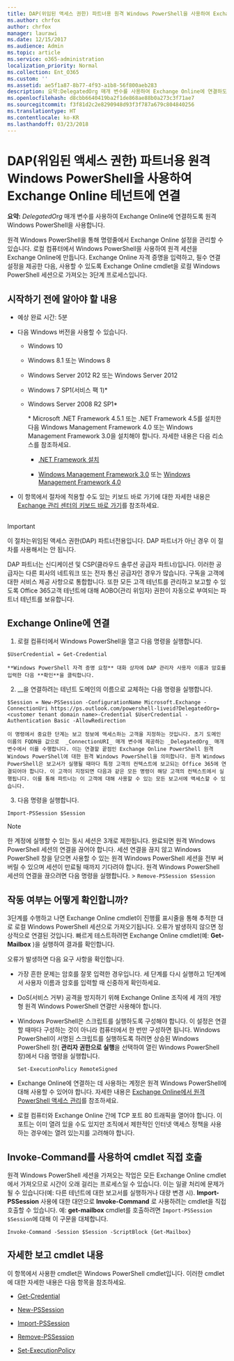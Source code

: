 ```yaml
---
title: DAP(위임된 액세스 권한) 파트너용 원격 Windows PowerShell을 사용하여 Exchange Online 테넌트에 연결
ms.author: chrfox
author: chrfox
manager: laurawi
ms.date: 12/15/2017
ms.audience: Admin
ms.topic: article
ms.service: o365-administration
localization_priority: Normal
ms.collection: Ent_O365
ms.custom: ''
ms.assetid: ae5f1a87-8b77-4f93-a1b8-56f800aeb283
description: 요약:DelegatedOrg 매개 변수를 사용하여 Exchange Online에 연결하도록 원격 Windows PowerShell을 사용합니다.
ms.openlocfilehash: d8cbb6640419ba2f1de868ae88b0a273c3f71ae7
ms.sourcegitcommit: f3f81d2c2e8290948d93f3f787a679c804840256
ms.translationtype: HT
ms.contentlocale: ko-KR
ms.lasthandoff: 03/23/2018
---
```

# <a name="connect-to-exchange-online-tenants-with-remote-windows-powershell-for-delegated-access-permissions-dap-partners"></a>DAP(위임된 액세스 권한) 파트너용 원격 Windows PowerShell을 사용하여 Exchange Online 테넌트에 연결

 **요약:** _DelegatedOrg_ 매개 변수를 사용하여 Exchange Online에 연결하도록 원격 Windows PowerShell을 사용합니다.
  
원격 Windows PowerShell을 통해 명령줄에서 Exchange Online 설정을 관리할 수 있습니다. 로컬 컴퓨터에서 Windows PowerShell을 사용하여 원격 세션을 Exchange Online에 만듭니다. Exchange Online 자격 증명을 입력하고, 필수 연결 설정을 제공한 다음, 사용할 수 있도록 Exchange Online cmdlet을 로컬 Windows PowerShell 세션으로 가져오는 3단계 프로세스입니다.
  
## <a name="what-do-you-need-to-know-before-you-begin"></a>시작하기 전에 알아야 할 내용

- 예상 완료 시간: 5분
    
- 다음 Windows 버전을 사용할 수 있습니다.
    
  - Windows 10
    
  - Windows 8.1 또는 Windows 8
    
  - Windows Server 2012 R2 또는 Windows Server 2012
    
  - Windows 7 SP1(서비스 팩 1)*
    
  - Windows Server 2008 R2 SP1*
    
    \* Microsoft .NET Framework 4.5.1 또는 .NET Framework 4.5를 설치한 다음 Windows Management Framework 4.0 또는 Windows Management Framework 3.0을 설치해야 합니다. 자세한 내용은 다음 리소스를 참조하세요.
    
    - [.NET Framework 설치](https://go.microsoft.com/fwlink/p/?LinkId=257868)
    
    - [Windows Management Framework 3.0](https://go.microsoft.com/fwlink/p/?LinkId=272757) 또는 [Windows Management Framework 4.0](https://go.microsoft.com/fwlink/p/?LinkId=391344)
    
- 이 항목에서 절차에 적용할 수도 있는 키보드 바로 가기에 대한 자세한 내용은 [Exchange 관리 센터의 키보드 바로 가기](https://go.microsoft.com/fwlink/p/?LinkId=534017)를 참조하세요.
    
## 

> [!IMPORTANT]
> 이 절차는위임된 액세스 권한(DAP) 파트너전용입니다. DAP 파트너가 아닌 경우 이 절차를 사용해서는 안 됩니다. 
  
DAP 파트너는 신디케이션 및 CSP(클라우드 솔루션 공급자 파트너)입니다. 이러한 공급자는 다른 회사의 네트워크 또는 전자 통신 공급자인 경우가 많습니다. 구독을 고객에 대한 서비스 제공 사항으로 통합합니다. 또한 모든 고객 테넌트를 관리하고 보고할 수 있도록 Office 365고객 테넌트에 대해 AOBO(관리 위임자) 권한이 자동으로 부여되는 파트너 테넌트를 보유합니다.
  
## <a name="connect-to-exchange-online"></a>Exchange Online에 연결

1. 로컬 컴퓨터에서 Windows PowerShell을 열고 다음 명령을 실행합니다.
    
  ```
  $UserCredential = Get-Credential
  ```

    **Windows PowerShell 자격 증명 요청** 대화 상자에 DAP 관리자 사용자 이름과 암호를 입력한 다음 **확인**을 클릭합니다.
    
2. _<customer tenant domain name>_을 연결하려는 테넌트 도메인의 이름으로 교체하는 다음 명령을 실행합니다.
    
  ```
  $Session = New-PSSession -ConfigurationName Microsoft.Exchange -ConnectionUri https://ps.outlook.com/powershell-liveid?DelegatedOrg=<customer tenant domain name>-Credential $UserCredential -Authentication Basic -AllowRedirection
  ```

    이 명령에서 중요한 단계는 보고 정보에 액세스하는 고객을 지정하는 것입니다. 초기 도메인 이름의 FQDN을 값으로  _ConnectionURI_ 매개 변수에 제공하는 _DelegatedOrg_ 매개 변수에서 이를 수행합니다. 이는 연결할 끝점인 Exchange Online PowerShell 원격 Windows PowerShell에 대한 원격 Windows PowerShell을 의미합니다. 원격 Windows PowerShell은 보고서가 실행될 때마다 특정 고객의 컨텍스트에 보고되는 Office 365에 연결되어야 합니다. 이 고객이 지정되면 다음과 같은 모든 명령이 해당 고객의 컨텍스트에서 실행됩니다. 이를 통해 파트너는 이 고객에 대해 사용할 수 있는 모든 보고서에 액세스할 수 있습니다.
    
3. 다음 명령을 실행합니다.
    
  ```
  Import-PSSession $Session
  ```

> [!NOTE]
> 한 계정에 실행할 수 있는 동시 세션은 3개로 제한됩니다. 완료되면 원격 Windows PowerShell 세션의 연결을 끊어야 합니다. 세션 연결을 끊지 않고 Windows PowerShell 창을 닫으면 사용할 수 있는 원격 Windows PowerShell 세션을 전부 써버릴 수 있으며 세션이 만료될 때까지 기다려야 합니다. 원격 Windows PowerShell 세션의 연결을 끊으려면 다음 명령을 실행합니다. >  `Remove-PSSession $Session`
  
## <a name="how-do-you-know-this-worked"></a>작동 여부는 어떻게 확인합니까?

3단계를 수행하고 나면 Exchange Online cmdlet이 진행률 표시줄을 통해 추적한 대로 로컬 Windows PowerShell 세션으로 가져오기됩니다. 오류가 발생하지 않으면 정상적으로 연결된 것입니다. 빠르게 테스트하려면 Exchange Online cmdlet(예: **Get-Mailbox** )을 실행하여 결과를 확인합니다.
  
오류가 발생하면 다음 요구 사항을 확인합니다.
  
- 가장 흔한 문제는 암호를 잘못 입력한 경우입니다. 세 단계를 다시 실행하고 1단계에서 사용자 이름과 암호를 입력할 때 신중하게 확인하세요.
    
- DoS(서비스 거부) 공격을 방지하기 위해 Exchange Online 조직에 세 개의 개방형 원격 Windows PowerShell 연결만 사용해야 합니다.
    
- Windows PowerShell은 스크립트를 실행하도록 구성해야 합니다. 이 설정은 연결할 때마다 구성하는 것이 아니라 컴퓨터에서 한 번만 구성하면 됩니다. Windows PowerShell이 서명된 스크립트를 실행하도록 하려면 상승된 Windows PowerShell 창( **관리자 권한으로 실행**을 선택하여 열린 Windows PowerShell 창)에서 다음 명령을 실행합니다.
    
  ```
  Set-ExecutionPolicy RemoteSigned
  ```

- Exchange Online에 연결하는 데 사용하는 계정은 원격 Windows PowerShell에 대해 사용할 수 있어야 합니다. 자세한 내용은 [Exchange Online에서 원격 PowerShell 액세스 관리](https://go.microsoft.com/fwlink/p/?LinkId=534018)를 참조하세요.
    
- 로컬 컴퓨터와 Exchange Online 간에 TCP 포트 80 트래픽을 열어야 합니다. 이 포트는 이미 열려 있을 수도 있지만 조직에서 제한적인 인터넷 액세스 정책을 사용하는 경우에는 열려 있는지를 고려해야 합니다.
    
## <a name="call-the-cmdlet-directly-with-invoke-command"></a>Invoke-Command를 사용하여 cmdlet 직접 호출

원격 Windows PowerShell 세션을 가져오는 작업은 모든 Exchange Online cmdlet에서 가져오므로 시간이 오래 걸리는 프로세스일 수 있습니다. 이는 일괄 처리에 문제가 될 수 있습니다(예: 다른 테넌트에 대한 보고서를 실행하거나 대량 변경 시). **Import-PSSession** 사용에 대한 대안으로 **Invoke-Command** 로 사용하려는 cmdlet을 직접 호출할 수 있습니다. 예: **get-mailbox** cmdlet를 호출하려면 `Import-PSSession $Session`에 대해 이 구문을 대체합니다.
  
```
Invoke-Command -Session $Session -ScriptBlock {Get-Mailbox}
```

## <a name="more-reporting-cmdlets"></a>자세한 보고 cmdlet 내용

이 항목에서 사용한 cmdlet은 Windows PowerShell cmdlet입니다. 이러한 cmdlet에 대한 자세한 내용은 다음 항목을 참조하세요.
  
- [Get-Credential](https://go.microsoft.com/fwlink/p/?LinkId=389618)
    
- [New-PSSession](https://go.microsoft.com/fwlink/p/?LinkId=389621)
    
- [Import-PSSession](https://go.microsoft.com/fwlink/p/?LinkId=389619)
    
- [Remove-PSSession](https://go.microsoft.com/fwlink/p/?LinkId=389620)
    
- [Set-ExecutionPolicy](https://go.microsoft.com/fwlink/p/?LinkId=389623)
    

